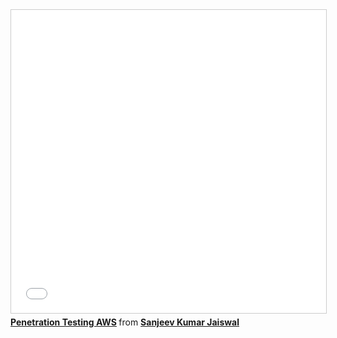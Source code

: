 <iframe src="//www.slideshare.net/slideshow/embed_code/key/KlZItvtHUgqwqF" width="595" height="485" frameborder="0" marginwidth="0" marginheight="0" scrolling="no" style="border:1px solid #CCC; border-width:1px; margin-bottom:5px; max-width: 100%;" allowfullscreen> </iframe> <div style="margin-bottom:5px"> <strong> <a href="//www.slideshare.net/jassics/penetration-testing-aws" title="Penetration Testing AWS" target="_blank">Penetration Testing AWS</a> </strong> from <strong><a href="//www.slideshare.net/jassics" target="_blank">Sanjeev Kumar Jaiswal</a></strong> </div>
